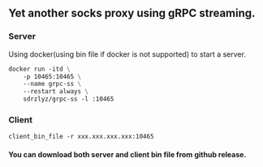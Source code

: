 ## Yet another socks proxy using gRPC streaming.

### Server

Using docker(using bin file if docker is not supported) to start a server.

```Dockerfile
docker run -itd \
    -p 10465:10465 \
    --name grpc-ss \
    --restart always \
    sdrzlyz/grpc-ss -l :10465
```

### Client

```
client_bin_file -r xxx.xxx.xxx.xxx:10465
```

#### You can download both server and client bin file from github release.